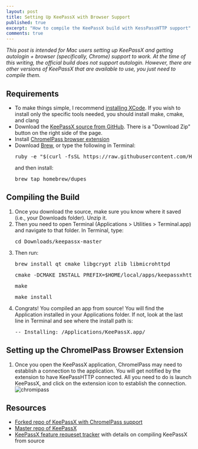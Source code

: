 ```yaml
---
layout: post
title: Setting Up KeePassX with Browser Support
published: true
excerpt: "How to compile the KeePassX build with KessPassHTTP support"
comments: true
---
```


_This post is intended for Mac users setting up KeePassX and getting autologin + browser (specifically, Chrome) support to work. At the time of this writing, the official build does not support autologin. However, there are other versions of KeePassX that are available to use, you just need to compile them._

## Requirements
- To make things simple, I recommend [installing XCode](https://developer.apple.com/xcode/downloads/). If you wish to install only the specific tools needed, you should install make, cmake, and clang
- Download the [KeePassX source from GitHub](https://github.com/jdachtera/keepassx). There is a "Download Zip" button on the right side of the page.
- Install [ChromeIPass browser extension](https://chrome.google.com/webstore/detail/chromeipass/ompiailgknfdndiefoaoiligalphfdae?hl=en)
- Download [Brew](http://brew.sh), or type the following in Terminal:
	<pre>ruby -e "$(curl -fsSL https://raw.githubusercontent.com/Homebrew/install/master/install)"</pre>
	and then install:
    <pre>brew tap homebrew/dupes</pre>


## Compiling the Build
1. Once you download the source, make sure you know where it saved (i.e., your Downloads folder). Unzip it.
2. Then you need to open Terminal (Applications > Utilities > Terminal.app) and navigate to that folder. In Terminal, type:
	<pre>cd Downloads/keepassx-master</pre>
3. Then run: 
	<pre>brew install qt cmake libgcrypt zlib libmicrohttpd</pre>
    <pre>cmake -DCMAKE_INSTALL_PREFIX=$HOME/local/apps/keepassxhttp -DCMAKE_VERBOSE_MAKEFILE=ON</pre>
    <pre>make</pre>
    <pre>make install</pre>
4. Congrats! You compiled an app from source! You will find the Application installed in your Applications folder. If not, look at the last line in Terminal and see where the install path is:
    <pre>-- Installing: /Applications/KeePassX.app/</pre>

## Setting up the ChromeIPass Browser Extension
1. Once you open the KeePassX application, ChromeIPass may need to establish a connection to the application.
	You will get notified by the extension to have KeePassHTTP connected. All you need to do is launch KeePassX, and click on the extension icon to establish the connection. 
    ![chromipass](http://dareneiri.github.io/downloads/Screen%20Shot%202015-01-22%20at%205.57.55%20AM.png)

## Resources
- [Forked repo of KeePassX with ChromeIPass support](https://github.com/jdachtera/keepassx)
- [Master repo of KeePassX](https://github.com/keepassx/keepassx)
- [KeePassX feature requeset tracker](https://www.keepassx.org/dev/issues/91#change-603) with details on compiling KeePassX from source


